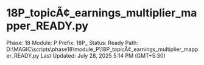 # 18P_topicÃ¢_earnings_multiplier_mapper_READY.py

Phase: 18
Module: P
Prefix: 18P_
Status: Ready
Path: D:\MAGIC\scripts\phase18\module_P\18P_topicÃ¢_earnings_multiplier_mapper_READY.py
Last Updated: July 28, 2025 5:14 PM (GMT+5:30)